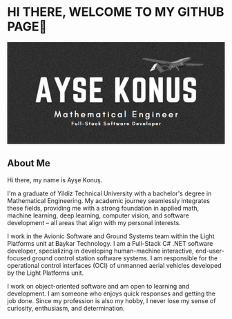 # HI THERE, WELCOME TO MY GITHUB PAGE👋
[![](https://raw.githubusercontent.com/aysekonus/aysekonus/main/Images/logo.gif)](https://raw.githubusercontent.com/aysekonus/aysekonus/main/Images/logo.gif)

## About Me

Hi there, my name is Ayşe Konuş.

I'm a graduate of Yildiz Technical University with a bachelor's degree in Mathematical Engineering. My academic journey seamlessly integrates these fields, providing me with a strong foundation in applied math, machine learning, deep learning, computer vision, and software development – all areas that align with my personal interests.

I work in the Avionic Software and Ground Systems team within the Light Platforms unit at Baykar Technology. I am a Full-Stack C# .NET software developer, specializing in developing human-machine interactive, end-user-focused ground control station software systems. I am responsible for the operational control interfaces (OCI) of unmanned aerial vehicles developed by the Light Platforms unit.

I work on object-oriented software and am open to learning and development. I am someone who enjoys quick responses and getting the job done. Since my profession is also my hobby, I never lose my sense of curiosity, enthusiasm, and determination.
